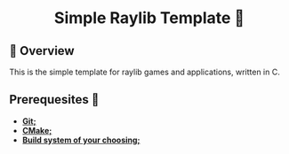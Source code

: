 <div align="Center">

# Simple Raylib Template 📜

</div>

## 🔎 Overview

This is the simple template for raylib games and applications, written in C.

## Prerequesites 📝
- **[Git;](https://git-scm.com/)**
- **[CMake;](https://cmake.org/)**
- **[Build system of your choosing;](https://cmake.org/cmake/help/latest/manual/cmake-generators.7.html#id7)**

